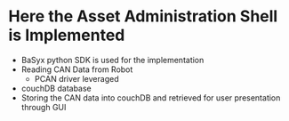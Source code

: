 # Here the Asset Administration Shell is Implemented
* BaSyx python SDK is used for the implementation
* Reading CAN Data from Robot
  * PCAN driver leveraged
* couchDB database
* Storing the CAN data into couchDB and retrieved for user presentation through GUI

